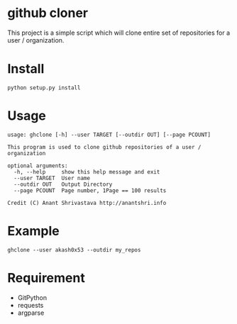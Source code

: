 github cloner
=============

This project is a simple script which will clone entire set of repositories for a user / organization.

Install
=======

`python setup.py install`

Usage
===========
```
usage: ghclone [-h] --user TARGET [--outdir OUT] [--page PCOUNT]

This program is used to clone github repositories of a user / organization

optional arguments:
  -h, --help     show this help message and exit
  --user TARGET  User name
  --outdir OUT   Output Directory
  --page PCOUNT  Page number, 1Page == 100 results

Credit (C) Anant Shrivastava http://anantshri.info

```

Example
=======
`ghclone --user akash0x53 --outdir my_repos`

Requirement
===========

* GitPython
* requests
* argparse
